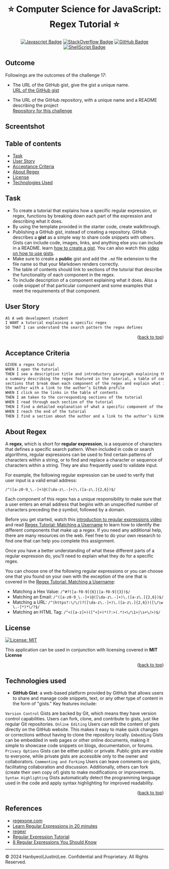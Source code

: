 <a ID="readme-top"></a>

<div align="center">

# ⭐ Computer Science for JavaScript: Regex Tutorial ⭐

[![Javascript Badge](https://img.shields.io/badge/JavaScript-323330?style=for-the-badge&logo=javascript&logoColor=F7DF1E)](https://www.w3schools.com/js/)
[![StackOverflow Badge](https://img.shields.io/badge/Stack_Overflow-FE7A16?style=for-the-badge&logo=stack-overflow&logoColor=white)](https://stackoverflow.com/)
[![GitHub Badge](https://img.shields.io/badge/GitHub-100000?style=for-the-badge&logo=github&logoColor=white)](https://github.com/)
[![ShellScript Badge](https://img.shields.io/badge/Shell_Script-121011?style=for-the-badge&logo=gnu-bash&logoColor=white)](https://www.shellscript.sh/)

</div>

## Outcome <a ID="outcome"></a>

Followings are the outcomes of the challenge 17:

* The URL of the GitHub gist, give the gist a unique name. </br>
[URL of the GitHub gist](https://polar-journey-77005-c598f31c0871.herokuapp.com/) </br>

* The URL of the GitHub repository, with a unique name and a README describing the project </br>
[Repository for this challenge](https://github.com/justinsta624/ChivasRegex)

## Screentshot <a ID="screentshot"></a>



## Table of contents

- [Task](#task)
- [User Story](#user-story)
- [Acceptance Criteria](#acceptance-criteria)
- [About Regex](#about-regex)
- [License](#license)
- [Technologies Used](#technologies-used)


## Task <a ID="task"></a>

* To create a tutorial that explains how a specific regular expression, or regex, functions by breaking down each part of the expression and describing what it does.
* By using the template provided in the starter code, create walkthrough.
* Publishing a GitHub gist, instead of creating a repository. GitHub describes a **gist** as a simple way to share code snippets with others. Gists can include code, images, links, and anything else you can include in a README. learn [how to create a gist](https://help.github.com/en/github/writing-on-github/creating-gists). You can also watch this [video on how to use gists](https://www.youtube.com/watch?v=wc2NlcWjQHw).
* Make sure to create a **public** gist and add the `.md` file extension to the file name so that your Markdown renders correctly.
* The table of contents should link to sections of the tutorial that describe the functionality of each component in the regex. 
* To include description of a component explaining what it does. Also a code snippet of that particular component and some examples that meet the requirements of that component.

## User Story <a ID="user-story"></a>

```md
AS A web development student
I WANT a tutorial explaining a specific regex
SO THAT I can understand the search pattern the regex defines
```
<p align="right">(<a href="#readme-top">back to top</a>)</p>

## Acceptance Criteria <a ID="acceptance-criteria"></a>

```md
GIVEN a regex tutorial
WHEN I open the tutorial
THEN I see a descriptive title and introductory paragraph explaining the purpose of the tutorial,
a summary describing the regex featured in the tutorial, a table of contents linking to different
sections that break down each component of the regex and explain what it does, and a section about
the author with a link to the author’s GitHub profile
WHEN I click on the links in the table of contents
THEN I am taken to the corresponding sections of the tutorial
WHEN I read through each section of the tutorial
THEN I find a detailed explanation of what a specific component of the regex does
WHEN I reach the end of the tutorial
THEN I find a section about the author and a link to the author’s GitHub profile
```

## About Regex <a ID="about-regex"></a>

A **regex**, which is short for **regular expression**, is a sequence of characters that defines a specific search pattern. When included in code or search algorithms, regular expressions can be used to find certain patterns of characters within a string, or to find and replace a character or sequence of characters within a string. They are also frequently used to validate input. 

For example, the following regular expression can be used to verify that user input is a valid email address:

`/^([a-z0-9_\.-]+)@([\da-z\.-]+)\.([a-z\.]{2,6})$/`

Each component of this regex has a unique responsibility to make sure that a user enters an email address that begins with an unspecified number of characters preceding the `@` symbol, followed by a domain.

Before you get started, watch this [introduction to regular expressions video](https://youtu.be/7DG3kCDx53c) and read [Regex Tutorial: Matching a Username](https://coding-boot-camp.github.io/full-stack/computer-science/regex-tutorial) to learn how to identify the different components that make up a regex. If you need any additional help, there are many resources on the web. Feel free to do your own research to find one that can help you complete this assignment.

Once you have a better understanding of what these different parts of a regular expression do, you’ll need to explain what they do for a specific regex.

You can choose one of the following regular expressions or you can choose one that you found on your own with the exception of the one that is covered in the [Regex Tutorial: Matching a Username](https://coding-boot-camp.github.io/full-stack/computer-science/regex-tutorial):

* Matching a Hex Value: `/^#?([a-f0-9]{6}|[a-f0-9]{3})$/`
* Matching an Email: `/^([a-z0-9_\.-]+)@([\da-z\.-]+)\.([a-z\.]{2,6})$/`
* Matching a URL: `/^(https?:\/\/)?([\da-z\.-]+)\.([a-z\.]{2,6})([\/\w \.-]*)*\/?$/`
* Matching an HTML Tag: `/^<([a-z]+)([^<]+)*(?:>(.*)<\/\1>|\s+\/>)$/`

## License <a ID="license"></a>

[![License: MIT](https://img.shields.io/badge/License-MIT-yellow.svg)](https://opensource.org/licenses/MIT)

This application can be used in conjunction with licensing covered in  <b>MIT License</b>

<p align="right">(<a href="#readme-top">back to top</a>)</p>

## Technologies used <a ID="technologies-used"></a>

- **GitHub Gist**: a web-based platform provided by GitHub that allows users to share and manage code snippets, text, or any other type of content in the form of "gists." Key features include:
</div>

`Version Control` Gists are backed by Git, which means they have version control capabilities. Users can fork, clone, and contribute to gists, just like regular Git repositories. </div>
`Online Editing` Users can edit the content of gists directly on the GitHub website. This makes it easy to make quick changes or corrections without having to clone the repository locally. </div>
`Embedding` Gists can be embedded in web pages or other online documents, making it simple to showcase code snippets on blogs, documentation, or forums. </div>
`Privacy Options` Gists can be either public or private. Public gists are visible to everyone, while private gists are accessible only to the owner and collaborators. </div>
`Commenting and Forking` Users can leave comments on gists, facilitating collaboration and discussion. Additionally, others can fork (create their own copy of) gists to make modifications or improvements. </div>
`Syntax Highlighting` Gists automatically detect the programming language used in the code and apply syntax highlighting for improved readability. </div>
 
<p align="right">(<a href="#readme-top">back to top</a>)</p>

## References
- [regexone.com](https://regexone.com/)
- [Learn Regular Expressions in 20 minutes](https://www.youtube.com/watch?v=rhzKDrUiJVk)
- [regexr](https://regexr.com/)
- [Regular Expression Tutorial](https://coding-boot-camp.github.io/full-stack/computer-science/regex-tutorial)
- [8 Regular Expressions You Should Know](https://developer.aliyun.com/article/38054)

---

© 2024 Hanbyeol(Justin)Lee. Confidential and Proprietary. All Rights Reserved.
